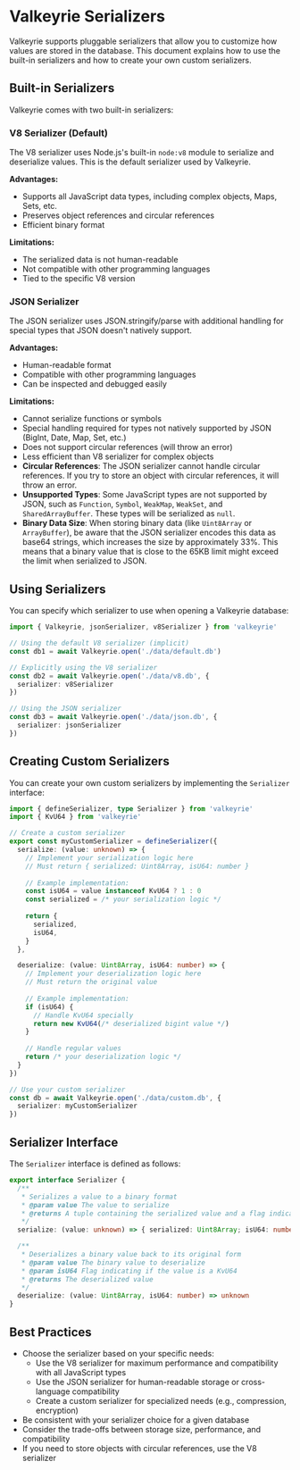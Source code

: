 # Valkeyrie Serializers

Valkeyrie supports pluggable serializers that allow you to customize how values are stored in the database. This document explains how to use the built-in serializers and how to create your own custom serializers.

## Built-in Serializers

Valkeyrie comes with two built-in serializers:

### V8 Serializer (Default)

The V8 serializer uses Node.js's built-in `node:v8` module to serialize and deserialize values. This is the default serializer used by Valkeyrie.

**Advantages:**
- Supports all JavaScript data types, including complex objects, Maps, Sets, etc.
- Preserves object references and circular references
- Efficient binary format

**Limitations:**
- The serialized data is not human-readable
- Not compatible with other programming languages
- Tied to the specific V8 version

### JSON Serializer

The JSON serializer uses JSON.stringify/parse with additional handling for special types that JSON doesn't natively support.

**Advantages:**
- Human-readable format
- Compatible with other programming languages
- Can be inspected and debugged easily

**Limitations:**
- Cannot serialize functions or symbols
- Special handling required for types not natively supported by JSON (BigInt, Date, Map, Set, etc.)
- Does not support circular references (will throw an error)
- Less efficient than V8 serializer for complex objects
- **Circular References**: The JSON serializer cannot handle circular references. If you try to store an object with circular references, it will throw an error.
- **Unsupported Types**: Some JavaScript types are not supported by JSON, such as `Function`, `Symbol`, `WeakMap`, `WeakSet`, and `SharedArrayBuffer`. These types will be serialized as `null`.
- **Binary Data Size**: When storing binary data (like `Uint8Array` or `ArrayBuffer`), be aware that the JSON serializer encodes this data as base64 strings, which increases the size by approximately 33%. This means that a binary value that is close to the 65KB limit might exceed the limit when serialized to JSON.

## Using Serializers

You can specify which serializer to use when opening a Valkeyrie database:

```typescript
import { Valkeyrie, jsonSerializer, v8Serializer } from 'valkeyrie'

// Using the default V8 serializer (implicit)
const db1 = await Valkeyrie.open('./data/default.db')

// Explicitly using the V8 serializer
const db2 = await Valkeyrie.open('./data/v8.db', {
  serializer: v8Serializer
})

// Using the JSON serializer
const db3 = await Valkeyrie.open('./data/json.db', {
  serializer: jsonSerializer
})
```

## Creating Custom Serializers

You can create your own custom serializers by implementing the `Serializer` interface:

```typescript
import { defineSerializer, type Serializer } from 'valkeyrie'
import { KvU64 } from 'valkeyrie'

// Create a custom serializer
export const myCustomSerializer = defineSerializer({
  serialize: (value: unknown) => {
    // Implement your serialization logic here
    // Must return { serialized: Uint8Array, isU64: number }
    
    // Example implementation:
    const isU64 = value instanceof KvU64 ? 1 : 0
    const serialized = /* your serialization logic */
    
    return {
      serialized,
      isU64,
    }
  },

  deserialize: (value: Uint8Array, isU64: number) => {
    // Implement your deserialization logic here
    // Must return the original value
    
    // Example implementation:
    if (isU64) {
      // Handle KvU64 specially
      return new KvU64(/* deserialized bigint value */)
    }
    
    // Handle regular values
    return /* your deserialization logic */
  }
})

// Use your custom serializer
const db = await Valkeyrie.open('./data/custom.db', {
  serializer: myCustomSerializer
})
```

## Serializer Interface

The `Serializer` interface is defined as follows:

```typescript
export interface Serializer {
  /**
   * Serializes a value to a binary format
   * @param value The value to serialize
   * @returns A tuple containing the serialized value and a flag indicating if it's a KvU64
   */
  serialize: (value: unknown) => { serialized: Uint8Array; isU64: number }

  /**
   * Deserializes a binary value back to its original form
   * @param value The binary value to deserialize
   * @param isU64 Flag indicating if the value is a KvU64
   * @returns The deserialized value
   */
  deserialize: (value: Uint8Array, isU64: number) => unknown
}
```

## Best Practices

- Choose the serializer based on your specific needs:
  - Use the V8 serializer for maximum performance and compatibility with all JavaScript types
  - Use the JSON serializer for human-readable storage or cross-language compatibility
  - Create a custom serializer for specialized needs (e.g., compression, encryption)
- Be consistent with your serializer choice for a given database
- Consider the trade-offs between storage size, performance, and compatibility
- If you need to store objects with circular references, use the V8 serializer 